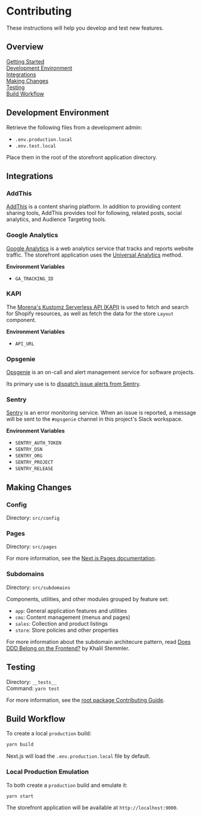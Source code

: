 # Contributing

These instructions will help you develop and test new features.

## Overview

[Getting Started](../../../docs/CONTRIBUTING.md)  
[Development Environment](#developent-environment)  
[Integrations](#integrations)  
[Making Changes](#making-changes)  
[Testing](#testing)  
[Build Workflow](#build-workflow)

## Development Environment

Retrieve the following files from a development admin:

- `.env.production.local`
- `.env.test.local`

Place them in the root of the storefront application directory.

## Integrations

### AddThis

[AddThis][1] is a content sharing platform. In addition to providing content
sharing tools, AddThis provides tool for following, related posts, social
analytics, and Audience Targeting tools.

### Google Analytics

[Google Analytics][2] is a web analytics service that tracks and reports website
traffic. The storefront application uses the [Universal Analytics][3] method.

**Environment Variables**

- `GA_TRACKING_ID`

### KAPI

The [Morena's Kustomz Serverless API (KAPI)][4] is used to fetch and search for
Shopify resources, as well as fetch the data for the store `Layout` component.

**Environment Variables**

- `API_URL`

### Opsgenie

[Opsgenie][5] is an on-call and alert management service for software projects.

Its primary use is to [dispatch issue alerts from Sentry][6].

### Sentry

[Sentry][7] is an error monitoring service. When an issue is reported, a message
will be sent to the `#opsgenie` channel in this project's Slack workspace.

**Environment Variables**

- `SENTRY_AUTH_TOKEN`
- `SENTRY_DSN`
- `SENTRY_ORG`
- `SENTRY_PROJECT`
- `SENTRY_RELEASE`

## Making Changes

### Config

Directory: `src/config`

### Pages

Directory: `src/pages`

For more information, see the [Next.js Pages documentation][8].

### Subdomains

Directory: `src/subdomains`

Components, utilities, and other modules grouped by feature set:

- `app`: General application features and utilities
- `cms`: Content management (menus and pages)
- `sales`: Collection and product listings
- `store`: Store policies and other properties

For more information about the subdomain architecure pattern, read [Does DDD
Belong on the Frontend?][9] by Khalil Stemmler.

## Testing

Directory: `__tests__`  
Command: `yarn test`

For more information, see the [root package Contributing Guide][10].

## Build Workflow

To create a local `production` build:

```zsh
yarn build
```

Next.js will load the `.env.production.local` file by default.

### Local Production Emulation

To both create a `production` build and emulate it:

```zsh
yarn start
```

The storefront application will be available at `http://localhost:9000`.

[1]: https://www.addthis.com/
[2]: https://analytics.google.com/analytics/web/
[3]: https://support.google.com/analytics/answer/10220206
[4]: ../../api/README.md
[5]: https://www.atlassian.com/software/opsgenie
[6]: https://docs.opsgenie.com/docs/sentry-integration
[7]: https://sentry.io
[8]: https://nextjs.org/docs/basic-features/pages
[9]:
  https://khalilstemmler.com/articles/typescript-domain-driven-design/ddd-frontend/
[10]: ../../../docs/CONTRIBUTING.md#testing
